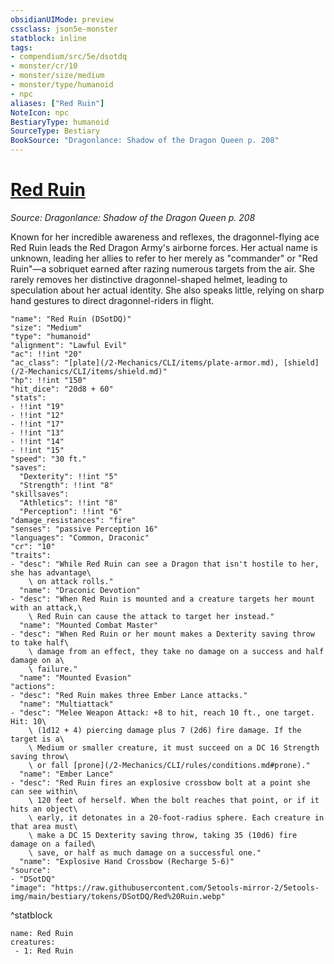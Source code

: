 ```yaml
---
obsidianUIMode: preview
cssclass: json5e-monster
statblock: inline
tags:
- compendium/src/5e/dsotdq
- monster/cr/10
- monster/size/medium
- monster/type/humanoid
- npc
aliases: ["Red Ruin"]
NoteIcon: npc
BestiaryType: humanoid
SourceType: Bestiary
BookSource: "Dragonlance: Shadow of the Dragon Queen p. 208"
---
```

# [Red Ruin](2-Mechanics/CLI/bestiary/npc/red-ruin-dsotdq.md)
*Source: Dragonlance: Shadow of the Dragon Queen p. 208*  

Known for her incredible awareness and reflexes, the dragonnel-flying ace Red Ruin leads the Red Dragon Army's airborne forces. Her actual name is unknown, leading her allies to refer to her merely as "commander" or "Red Ruin"—a sobriquet earned after razing numerous targets from the air. She rarely removes her distinctive dragonnel-shaped helmet, leading to speculation about her actual identity. She also speaks little, relying on sharp hand gestures to direct dragonnel-riders in flight.

```statblock
"name": "Red Ruin (DSotDQ)"
"size": "Medium"
"type": "humanoid"
"alignment": "Lawful Evil"
"ac": !!int "20"
"ac_class": "[plate](/2-Mechanics/CLI/items/plate-armor.md), [shield](/2-Mechanics/CLI/items/shield.md)"
"hp": !!int "150"
"hit_dice": "20d8 + 60"
"stats":
- !!int "19"
- !!int "12"
- !!int "17"
- !!int "13"
- !!int "14"
- !!int "15"
"speed": "30 ft."
"saves":
  "Dexterity": !!int "5"
  "Strength": !!int "8"
"skillsaves":
  "Athletics": !!int "8"
  "Perception": !!int "6"
"damage_resistances": "fire"
"senses": "passive Perception 16"
"languages": "Common, Draconic"
"cr": "10"
"traits":
- "desc": "While Red Ruin can see a Dragon that isn't hostile to her, she has advantage\
    \ on attack rolls."
  "name": "Draconic Devotion"
- "desc": "When Red Ruin is mounted and a creature targets her mount with an attack,\
    \ Red Ruin can cause the attack to target her instead."
  "name": "Mounted Combat Master"
- "desc": "When Red Ruin or her mount makes a Dexterity saving throw to take half\
    \ damage from an effect, they take no damage on a success and half damage on a\
    \ failure."
  "name": "Mounted Evasion"
"actions":
- "desc": "Red Ruin makes three Ember Lance attacks."
  "name": "Multiattack"
- "desc": "Melee Weapon Attack: +8 to hit, reach 10 ft., one target. Hit: 10\
    \ (1d12 + 4) piercing damage plus 7 (2d6) fire damage. If the target is a\
    \ Medium or smaller creature, it must succeed on a DC 16 Strength saving throw\
    \ or fall [prone](/2-Mechanics/CLI/rules/conditions.md#prone)."
  "name": "Ember Lance"
- "desc": "Red Ruin fires an explosive crossbow bolt at a point she can see within\
    \ 120 feet of herself. When the bolt reaches that point, or if it hits an object\
    \ early, it detonates in a 20-foot-radius sphere. Each creature in that area must\
    \ make a DC 15 Dexterity saving throw, taking 35 (10d6) fire damage on a failed\
    \ save, or half as much damage on a successful one."
  "name": "Explosive Hand Crossbow (Recharge 5-6)"
"source":
- "DSotDQ"
"image": "https://raw.githubusercontent.com/5etools-mirror-2/5etools-img/main/bestiary/tokens/DSotDQ/Red%20Ruin.webp"
```
^statblock

```encounter-table
name: Red Ruin
creatures:
 - 1: Red Ruin
```